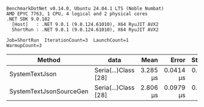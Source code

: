```

BenchmarkDotNet v0.14.0, Ubuntu 24.04.1 LTS (Noble Numbat)
AMD EPYC 7763, 1 CPU, 4 logical and 2 physical cores
.NET SDK 9.0.102
  [Host]   : .NET 9.0.1 (9.0.124.61010), X64 RyuJIT AVX2
  ShortRun : .NET 9.0.1 (9.0.124.61010), X64 RyuJIT AVX2

Job=ShortRun  IterationCount=3  LaunchCount=1  
WarmupCount=3  

```
| Method                  | data                 | Mean     | Error     | StdDev    | Min      | Max      | Gen0   | Allocated |
|------------------------ |--------------------- |---------:|----------:|----------:|---------:|---------:|-------:|----------:|
| SystemTextJson          | Seria(...)Class [28] | 3.285 μs | 0.0414 μs | 0.0023 μs | 3.283 μs | 3.287 μs | 0.1259 |   2.07 KB |
| SystemTextJsonSourceGen | Seria(...)Class [28] | 2.806 μs | 0.0979 μs | 0.0054 μs | 2.800 μs | 2.810 μs | 0.1335 |    2.2 KB |
